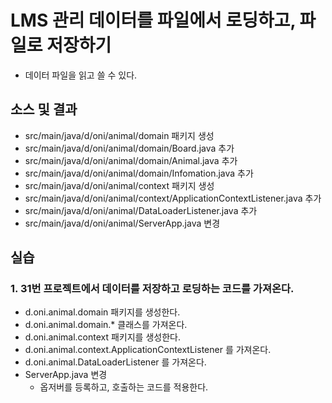# LMS 관리 데이터를 파일에서 로딩하고, 파일로 저장하기 

- 데이터 파일을 읽고 쓸 수 있다.

## 소스 및 결과

- src/main/java/d/oni/animal/domain 패키지 생성
- src/main/java/d/oni/animal/domain/Board.java 추가
- src/main/java/d/oni/animal/domain/Animal.java 추가
- src/main/java/d/oni/animal/domain/Infomation.java 추가
- src/main/java/d/oni/animal/context 패키지 생성
- src/main/java/d/oni/animal/context/ApplicationContextListener.java 추가
- src/main/java/d/oni/animal/DataLoaderListener.java 추가
- src/main/java/d/oni/animal/ServerApp.java 변경

## 실습  

### 1. 31번 프로젝트에서 데이터를 저장하고 로딩하는 코드를 가져온다.

- d.oni.animal.domain 패키지를 생성한다.
- d.oni.animal.domain.* 클래스를 가져온다.
- d.oni.animal.context 패키지를 생성한다.
- d.oni.animal.context.ApplicationContextListener 를 가져온다.
- d.oni.animal.DataLoaderListener 를 가져온다.
- ServerApp.java 변경
  - 옵저버를 등록하고, 호출하는 코드를 적용한다.

